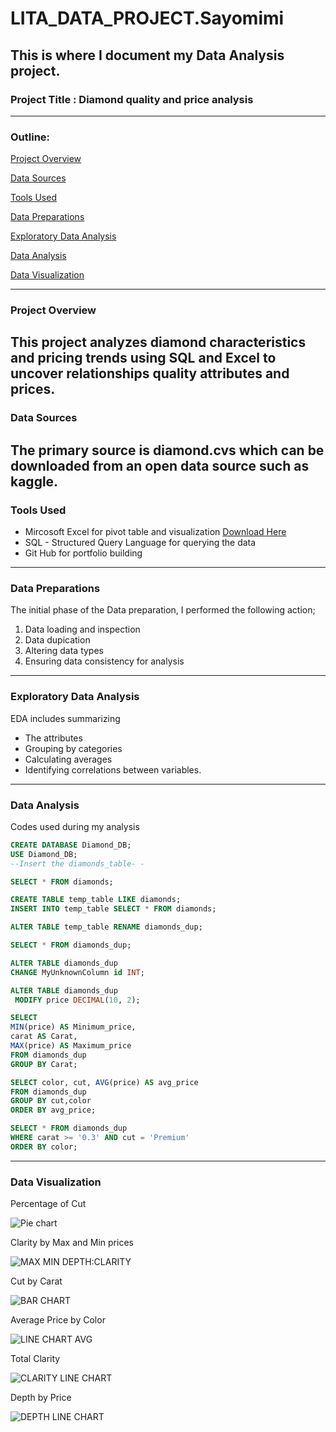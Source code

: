 # LITA_DATA_PROJECT.Sayomimi

## This is where I document my Data Analysis project.

### Project Title : Diamond quality and price analysis
---

### Outline:

[Project Overview](#project-overview)


[Data Sources](#data-sources)


[Tools Used](#tools-used)


[Data Preparations](#data-preparations)


[Exploratory Data Analysis](#exploratory-data-analysis)


[Data Analysis](#data-analysis)


[Data Visualization](#data-visualization)

---

### Project Overview
This project analyzes diamond characteristics and pricing trends using SQL and Excel to uncover relationships quality attributes and prices.
-
### Data Sources
The primary source is diamond.cvs which can be downloaded from an open data source such as kaggle.
---
### Tools Used
- Mircosoft Excel for pivot table and visualization [Download Here](https://www.microsoft.com)
- SQL - Structured Query Language for querying the data
- Git Hub for portfolio building
---
### Data Preparations
The initial phase of the Data preparation, I performed the following action;
1. Data loading and inspection
2. Data dupication
3. Altering data types
4. Ensuring data consistency for analysis
---
### Exploratory Data Analysis
EDA includes summarizing
- The attributes
- Grouping by categories
- Calculating averages
- Identifying correlations between variables.
---
### Data Analysis
Codes used during my analysis
```SQL
CREATE DATABASE Diamond_DB;
USE Diamond_DB;
--Insert the diamonds_table- -

SELECT * FROM diamonds;

CREATE TABLE temp_table LIKE diamonds;
INSERT INTO temp_table SELECT * FROM diamonds;

ALTER TABLE temp_table RENAME diamonds_dup;

SELECT * FROM diamonds_dup;

ALTER TABLE diamonds_dup
CHANGE MyUnknownColumn id INT;

ALTER TABLE diamonds_dup
 MODIFY price DECIMAL(10, 2);

SELECT 
MIN(price) AS Minimum_price, 
carat AS Carat, 
MAX(price) AS Maximum_price 
FROM diamonds_dup
GROUP BY Carat;

SELECT color, cut, AVG(price) AS avg_price
FROM diamonds_dup
GROUP BY cut,color
ORDER BY avg_price;

SELECT * FROM diamonds_dup
WHERE carat >= '0.3' AND cut = 'Premium'
ORDER BY color;
```
---
### Data Visualization
Percentage of Cut

![Pie chart](https://github.com/user-attachments/assets/0476f19d-1928-4b5c-ab97-39a05b2abb6c)

Clarity by Max and Min prices

![MAX MIN DEPTH:CLARITY](https://github.com/user-attachments/assets/4fba3836-d369-4857-81db-38f39836a543)

Cut by Carat

![BAR CHART](https://github.com/user-attachments/assets/0974a303-66aa-4a41-a356-99504c291c14)

Average Price by Color

![LINE CHART AVG](https://github.com/user-attachments/assets/1832ca3a-664a-4237-ae7b-c0661f0175b0)

Total Clarity

![CLARITY LINE CHART](https://github.com/user-attachments/assets/f0ef405b-b468-41ef-8bc9-a1d03d31f1e2)

Depth by Price

![DEPTH LINE CHART](https://github.com/user-attachments/assets/98ab13f8-ae61-429e-b996-82ee65bdb004)



